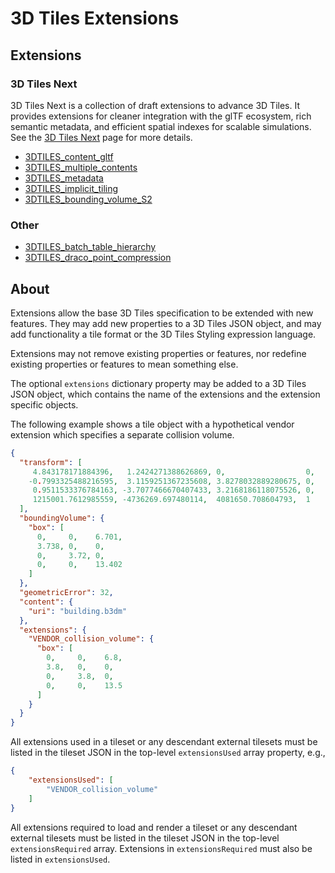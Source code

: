 # 3D Tiles Extensions

## Extensions

### 3D Tiles Next

3D Tiles Next is a collection of draft extensions to advance 3D Tiles. It provides extensions for cleaner integration with the glTF ecosystem, rich semantic metadata, and efficient spatial indexes for scalable simulations. See the [3D Tiles Next](../next) page for more details.

* [3DTILES_content_gltf](./3DTILES_content_gltf)
* [3DTILES_multiple_contents](./3DTILES_multiple_contents)
* [3DTILES_metadata](./3DTILES_metadata)
* [3DTILES_implicit_tiling](./3DTILES_implicit_tiling)
* [3DTILES_bounding_volume_S2](./3DTILES_bounding_volume_S2)

### Other

* [3DTILES_batch_table_hierarchy](./3DTILES_batch_table_hierarchy/)
* [3DTILES_draco_point_compression](./3DTILES_draco_point_compression/)

## About

Extensions allow the base 3D Tiles specification to be extended with new features. They may add new properties to a 3D Tiles JSON object, and may add functionality a tile format or the 3D Tiles Styling expression language.

Extensions may not remove existing properties or features, nor redefine existing properties or features to mean something else. 

The optional `extensions` dictionary property may be added to a 3D Tiles JSON object, which contains the name of the extensions and the extension specific objects.

The following example shows a tile object with a hypothetical vendor extension which specifies a separate collision volume.
```JSON
{
  "transform": [
     4.843178171884396,   1.2424271388626869, 0,                  0,
    -0.7993325488216595,  3.1159251367235608, 3.8278032889280675, 0,
     0.9511533376784163, -3.7077466670407433, 3.2168186118075526, 0,
     1215001.7612985559, -4736269.697480114,  4081650.708604793,  1
  ],
  "boundingVolume": {
    "box": [
      0,     0,    6.701,
      3.738, 0,    0,
      0,     3.72, 0,
      0,     0,    13.402
    ]
  },
  "geometricError": 32,
  "content": {
    "uri": "building.b3dm"
  },
  "extensions": {
    "VENDOR_collision_volume": {
      "box": [
        0,     0,    6.8,
        3.8,   0,    0,
        0,     3.8,  0,
        0,     0,    13.5
      ]
    }
  }
}
```

All extensions used in a tileset or any descendant external tilesets must be listed in the tileset JSON in the top-level `extensionsUsed` array property, e.g.,

```JSON
{
    "extensionsUsed": [
        "VENDOR_collision_volume"
    ]
}
```

All extensions required to load and render a tileset or any descendant external tilesets must be listed in the tileset JSON in the top-level `extensionsRequired` array. Extensions in `extensionsRequired` must also be listed in `extensionsUsed`.
